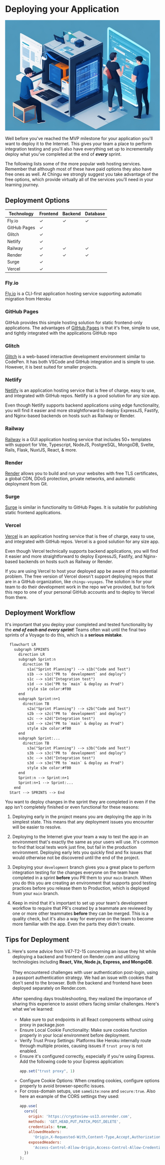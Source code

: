 # Deploying your Application

![Team deploying an app](./assets/Application_Deployment.jpeg)

Well before you've reached the MVP milestone for your application you'll want
to deploy it to the Internet. This gives your team a place to perform integration 
testing and you'll also have everything set up to incrementally deploy what 
you've completed at the end of **_every_** sprint.

The following lists some of the more popular web hosting services. Remember that
although most of these have paid options they also have free ones as well. At
Chingu we strongly suggest you take advantage of the free options, which provide
virtually all of the services you'll need in your learning journey.

## Deployment Options

| Technology              | Frontend | Backend | Database |
| ----------------------- | -------- | ------- | -------- |
| Fly.io                  | ✓        | ✓       | ✓        |
| GitHub Pages            | ✓        |         |          |
| Glitch                  | ✓        |         |          |
| Netlify                 | ✓        |         |          |
| Railway                 | ✓        | ✓       | ✓        |
| Render                  | ✓        | ✓       | ✓        |
| Surge                   | ✓        |         |          |
| Vercel                  | ✓        |         |          |

### Fly.io

[Fly.io](http://Fly.io) is a CLI-first application hosting service supporting
automatic migration from Heroku

### GitHub Pages

GitHub provides this simple hosting solution for static frontend-only
applications. The advantages of [GitHub Pages](https://pages.github.com/) is
that it's free, simple to use, and tightly integrated with the applications
GitHub repo

### Glitch

[Glitch](https://glitch.com/) is a web-based interactive development environment
similar to CodePen. It has both VSCode and GitHub integration and is simple to
use. However, it is best suited for smaller projects.

### Netlify

[Netlify](https://www.netlify.com/) is an application hosting service that is
free of charge, easy to use, and integrated with GitHub repos. Netlify is a good
solution for any size app.

Even though Netlify supports backend applications using edge functionality, you
will find it easier and more straightforward to deploy ExpressJS, Fastify, and
Nginx-based backends on hosts such as Railway or Render.

### Railway

[Railway](https://railway.app) is a GUI application hosting service that
includes 50+ templates with support for Vite, Typescript, NodeJS, PostgreSQL,
MongoDB, Svelte, Rails, Flask, NuxtJS, React, & more.

### Render

[Render](https://render.com/) allows you to build and run your websites with
free TLS certificates, a global CDN, DDoS protection, private networks, and
automatic deployment from Git.

### Surge

[Surge](https://surge.sh/) is similar in functionality to GitHub Pages. It is
suitable for publishing static frontend applications.

### Vercel

[Vercel](https://vercel.com) is an application hosting service that is free of
charge, easy to use, and integrated with GitHub repos. Vercel is a good solution
for any size app.

Even though Vercel technically supports backend applications, you
will find it easier and more straightforward to deploy ExpressJS, Fastify, and
Nginx-based backends on hosts such as Railway or Render.

If you are using Vercel to host your deployed app be aware of this potential
problem. The free version of Vercel doesn't support deploying repos that are in
a GitHub organization, like `chingu-voyages`. The solution is for your team to
do their development work in the repo we've provided, but to fork this repo to
one of your personal GitHub accounts and to deploy to Vercel from there.

## Deployment Workflow

It's important that you deploy your completed and tested functionality by the
**_end of each and every sprint_**! Teams often wait until the final two 
sprints of a Voyage to do this, which is a **serious mistake**.

```mermaid
  flowchart LR
    subgraph SPRINTS
      direction LR
      subgraph Sprint:n
        direction TB
          s1a("Sprint Planning") --> s1b("Code and Test")
          s1b --> s1c("PR to `development` and deploy")
          s1c --> s1d("Integration test")
          s1d --> s1e("PR to `main` & deploy as Prod")
          style s1e color:#f00
      end
      subgraph Sprint:n+1
        direction TB
          s2a("Sprint Planning") --> s2b("Code and Test")
          s2b --> s2c("PR to `development` and deploy")
          s2c --> s2d("Integration test")
          s2d --> s2e("PR to `main` & deploy as Prod")
          style s2e color:#f00
      end
      subgraph Sprint:...
        direction TB
          s3a("Sprint Planning") --> s3b("Code and Test")
          s3b --> s3c("PR to `development` and deploy")
          s3c --> s3d("Integration test")
          s3d --> s3e("PR to `main` & deploy as Prod")
          style s3e color:#f00
      end
      Sprint:n --> Sprint:n+1
      Sprint:n+1 --> Sprint:...
    end
  Start --> SPRINTS --> End
```

You want to deploy changes in the sprint they are completed in even if the
app isn't completely finished or even functional for these reasons:

1. Deploying early in the project means you are deploying the app in its
simplest state. This means that any deployment issues you encounter will be
easier to resolve.

2. Deploying to the Internet give your team a way to test the app in an
environment that's exactly the same as your users will use. It's common to find
that local tests work just fine, but fail in the production environment.
Deploying early lets you quickly find and fix issues that would otherwise not
be discovered until the end of the project.

3. Deploying your `development` branch gives you
a great place to perform integration testing for the changes everyone on the
team have completed in a sprint **before** you PR them to your `main` branch.
When you do this you are creating an environment that supports good testing
practices before you release them to Production, which is deployed from your 
`main` branch.

4. Keep in mind that it's important to set up your team's development workflow
to require that PR's created by a teammate are reviewed by one or more other
teammates **before** they can be merged. This is a quality check, but it's also
a way for everyone on the team to become more familiar with the app. Even the
parts they didn't create.

## Tips for Deployment

1. Here's some advice from V47-T2-15 concerning an issue they hit while 
deploying a backend and frontend on Render.com and utilizing technologies 
including **React, Vite, Node.js, Express, and MongoDB**.
<br/><br/>
They encountered challenges with user authentication post-login, using a 
passport authentication strategy. We had an issue with cookies that don't send 
to the browser. Both the backend and frontend have been deployed separately on 
Render.com. 
<br/><br/>
After spending days troubleshooting, they realized the importance of sharing 
this experience to assist others facing similar challenges. Here's what we've 
learned:
<br/><br/>	
   * Make sure to put endpoints in all React components without using proxy in 
package.json
   * Ensure Local Cookie Functionality: Make sure cookies function properly in 
your local environment before deployment.
   * Verify Trust Proxy Settings: Platforms like Heroku internally route through 
multiple proxies, causing issues if `trust proxy` is not enabled. 
   * Ensure it's configured correctly, especially if you're using Express. Add the 
following code to your Express application:
        ```js
        app.set("trust proxy", 1)
        ```
   * Configure Cookie Options: When creating cookies, configure options properly to avoid browser-specific issues. 
   * For cross-domain setups, use `sameSite:none` and `secure:true`. Also here an 
example of the CORS settings they used:
        ```js
        app.use(
          cors({
            origin: 'https://cryptoview-us13.onrender.com',
            methods: 'GET,HEAD,PUT,PATCH,POST,DELETE',
            credentials: true,
            allowedHeaders:
              'Origin,X-Requested-With,Content-Type,Accept,Authorization, Set-Cookie, Cookie',
            exposedHeaders:
              'Access-Control-Allow-Origin,Access-Control-Allow-Credentials, Set-Cookie, Cookie',
          })
        );
        ```
